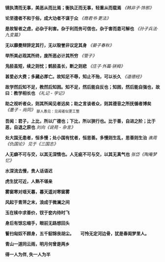 **镜执清而无事，美恶从而比焉；衡执正而无事，轻重从而载焉** *《韩非子·饰邪》*

**论至德者不和于俗，成大功者不谋于众** *《商君书·更法》*

**是故智者之虑，必杂于利害。杂于利而务可信也，杂于害而患可解也** *《孙子兵法·九变篇》*

**无以靡曼辩辞定其行，无以毁誉非议定其身** *《晏子春秋》*

**举所美必观其所终，废所恶必计其所穷** *《管子》*

**凫胫虽短，续之则忧；鹤胫虽长，断之则悲** *《庄子·外篇·骈拇》*

**甚爱必大费；多藏必厚亡。故知足不辱，知止不殆，可以长久** *《道德经》*

**故学然后知不足，教然后知困。知不足，然后能自反也；知困，然后能自强也，故曰：教学相长也** *《礼记 - 学记》*

**助之视听者众，则其所闻见者远矣；助之言谈者众，则其德音之所抚循者博矣** *《墨子 - 尚同》* <sub>鄙人愚见：见闻者似更工整</sub>

**吾闻：君子，上比，所以广德也；下比，所以狭行也。比于善，自进之阶；比于恶，自退之原也** *刘向《说苑 - 杂言》*

**处大国无患者，恒多慢；处小国有忧者，恒思善。多慢则生乱，思善则生治** *谯周《仇国论》 见于《三国志》*

**人无癖不可与交，以其无深情也。人无疵不可与交，以其无真气也**  *张岱《陶庵梦忆》*



**水深流去慢，贵人话语迟**

**虎生犹可近，人熟不堪亲**

**雾窗寒对瑶天暮，暮天遥对寒窗雾**

**风起于青萍之末，浪成于微澜之间**

**玉在椟中求善价，钗于奁内待时飞**

**身后有馀忘缩手，眼前无路想回头**

**誓扫匈奴不顾身，五千貂锦丧胡尘。　　可怜无定河边骨，犹是春闺梦里人。**

**青山一道同云雨，明月何曾是两乡**







**得一人为伴, 失一人为半**
